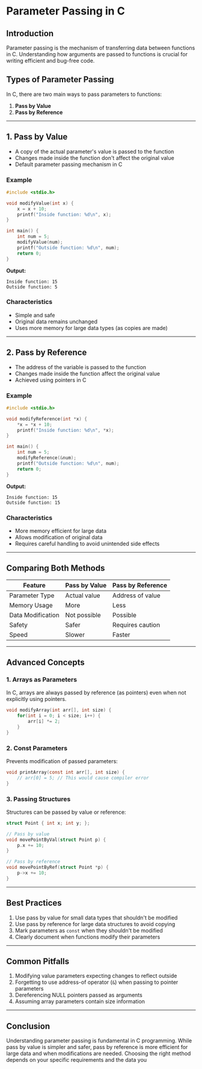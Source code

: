 
# Parameter Passing in C

## Introduction
Parameter passing is the mechanism of transferring data between functions in C. Understanding how arguments are passed to functions is crucial for writing efficient and bug-free code.

## Types of Parameter Passing
In C, there are two main ways to pass parameters to functions:

1. **Pass by Value**
2. **Pass by Reference**

---

## 1. Pass by Value
- A copy of the actual parameter's value is passed to the function
- Changes made inside the function don't affect the original value
- Default parameter passing mechanism in C

### Example
```c
#include <stdio.h>

void modifyValue(int x) {
    x = x + 10;
    printf("Inside function: %d\n", x);
}

int main() {
    int num = 5;
    modifyValue(num);
    printf("Outside function: %d\n", num);
    return 0;
}
```

**Output:**
```
Inside function: 15
Outside function: 5
```

### Characteristics
- Simple and safe
- Original data remains unchanged
- Uses more memory for large data types (as copies are made)

---

## 2. Pass by Reference
- The address of the variable is passed to the function
- Changes made inside the function affect the original value
- Achieved using pointers in C

### Example
```c
#include <stdio.h>

void modifyReference(int *x) {
    *x = *x + 10;
    printf("Inside function: %d\n", *x);
}

int main() {
    int num = 5;
    modifyReference(&num);
    printf("Outside function: %d\n", num);
    return 0;
}
```

**Output:**
```
Inside function: 15
Outside function: 15
```

### Characteristics
- More memory efficient for large data
- Allows modification of original data
- Requires careful handling to avoid unintended side effects

---

## Comparing Both Methods

| Feature            | Pass by Value | Pass by Reference |
|--------------------|---------------|-------------------|
| Parameter Type     | Actual value  | Address of value  |
| Memory Usage      | More          | Less              |
| Data Modification | Not possible | Possible          |
| Safety            | Safer         | Requires caution  |
| Speed             | Slower        | Faster            |

---

## Advanced Concepts

### 1. Arrays as Parameters
In C, arrays are always passed by reference (as pointers) even when not explicitly using pointers.

```c
void modifyArray(int arr[], int size) {
    for(int i = 0; i < size; i++) {
        arr[i] *= 2;
    }
}
```

### 2. Const Parameters
Prevents modification of passed parameters:

```c
void printArray(const int arr[], int size) {
    // arr[0] = 5; // This would cause compiler error
}
```

### 3. Passing Structures
Structures can be passed by value or reference:

```c
struct Point { int x; int y; };

// Pass by value
void movePointByVal(struct Point p) {
    p.x += 10;
}

// Pass by reference
void movePointByRef(struct Point *p) {
    p->x += 10;
}
```

---

## Best Practices
1. Use pass by value for small data types that shouldn't be modified
2. Use pass by reference for large data structures to avoid copying
3. Mark parameters as `const` when they shouldn't be modified
4. Clearly document when functions modify their parameters

---

## Common Pitfalls
1. Modifying value parameters expecting changes to reflect outside
2. Forgetting to use address-of operator (`&`) when passing to pointer parameters
3. Dereferencing NULL pointers passed as arguments
4. Assuming array parameters contain size information

---

## Conclusion
Understanding parameter passing is fundamental in C programming. While pass by value is simpler and safer, pass by reference is more efficient for large data and when modifications are needed. Choosing the right method depends on your specific requirements and the data you